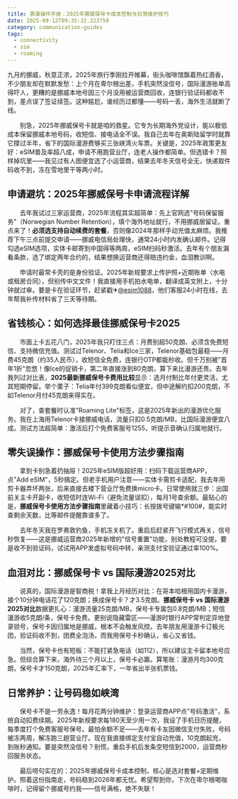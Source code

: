```yaml
---
title: 靠谱操作手册：2025年挪威保号卡成本控制与日常维护技巧
date: 2025-09-12T09:35:32.223759
category: communication-guides
tags:
  - connectivity
  - sim
  - roaming
---
```


九月的挪威，秋意正浓，2025年旅行季刚拉开帷幕，街头咖啡馆飘着热红酒香，不少朋友却在默默发愁：上个月在卑尔根出差，手机突然没信号，国际漫游账单高得吓人，更糟的是挪威本地号因三个月没用被运营商回收，连银行验证码都收不到，差点误了签证续签。这种尴尬，谁经历过都懂——号码一丢，海外生活就断了线。

　　别急，2025年挪威保号卡就是咱的救星。它专为长期海外党设计，能以极低成本保留挪威本地号码，收短信、接电话全不误。我自己去年在奥斯陆留学时就靠它撑过半年，省下的国际漫游费够买三张峡湾火车票。关键是，2025年政策更友好：eSIM普及率超八成，申请不用跑营业厅，连老人操作都简单。但选错卡？照样掉坑里——我见过有人图便宜选了小运营商，结果去年冬天信号全无，快递取件码收不到，冻在雪地里干等两小时。

## 申请避坑：2025年挪威保号卡申请流程详解  

　　去年我试过三家运营商，2025年流程其实超简单：先上官网选"号码保留服务"（Norwegian Number Retention），填个海外地址就行，不用挪威居留证。重点来了！**必须选支持自动续费的套餐**，否则像2024年那样手动充值太麻烦。我推荐下午三点前提交申请——挪威电信局处理快，通常24小时内发确认邮件。记得勾选eSIM选项，实体卡邮寄到中国得等两周，eSIM扫码秒激活。去年有个朋友漏看条款，选了绑定两年合约的，结果想换运营商还得赔违约金，血泪教训啊。

　　申请时最常卡壳的是身份验证。2025年新规要求上传护照+近期账单（水电或租房合同），但别传中文文件！我直接用手机拍水电单，翻译成英文附上，十分钟就过审。要是卡在验证环节，赶紧戳✈[@esim1088](https://t.me/s/esim1088)，他们客服24小时在线，去年帮我补传材料省了三天等待期。

## 省钱核心：如何选择最佳挪威保号卡2025  

　　市面上卡五花八门，2025年我只盯住三点：月费别超50克朗、必须含免费短信、支持微信充值。测试过Telenor、Telia和Ice三家，Telenor基础包最稳——月费45克朗（约35人民币），收短信全免费，连银行OTP都能秒收。但千万别被"首年1折"忽悠！像Ice的促销卡，第二年直接涨到80克朗，算下来比漫游还贵。去年我列过对比表，**2025最新挪威保号卡费用比较**显示：选月付制比年付更灵活，尤其短期停留。举个栗子：Telia年付399克朗看似便宜，但中途解约扣200克朗，不如Telenor月付45克朗来得实在。

　　对了，查套餐时认准"Roaming Lite"标签，这是2025年新出的漫游优化服务。我在上海用Telenor卡接挪威电话，流量只扣0.5克朗/MB，比国际漫游便宜八成。测试方法超简单：激活后打个免费客服号1255，听提示音确认归属地就行。

## 零失误操作：挪威保号卡使用方法步骤指南  

　　拿到卡别急着扔抽屉！2025年eSIM版超好用：扫码下载运营商APP，点"Add eSIM"，5秒搞定。但老手机用户注意——实体卡需剪卡适配，我去年用剪卡器弄坏两张，后来直接去楼下营业厅免费换micro卡。日常使用就三步：出国前关主卡开副卡，收短信时连Wi-Fi（避免流量误扣），每月1号查余额。最贴心的是，**挪威保号卡使用方法步骤指南**里藏着小技巧：长按拨号键输*#100#，能实时查剩余天数，比等邮件提醒靠谱多了。

　　去年冬天我在罗弗敦钓鱼，手机冻关机了。重启后赶紧开飞行模式再关，信号秒恢复——这是挪威运营商2025年新增的"信号重置"功能，别处教程可没提。要是收不到验证码，试试用APP发虚拟号码中转，亲测支付宝验证通过率100%。

## 血泪对比：挪威保号卡 vs 国际漫游2025对比  

　　说真的，国际漫游是智商税！拿我上月经历对比：在哥本哈根用国内卡漫游，接个10分钟电话花了120克朗；换成保号卡？才3.5克朗。**挪威保号卡 vs 国际漫游2025对比**数据更扎心：漫游流量25克朗/MB，保号卡专属包0.8克朗/MB；短信漫游收5克朗/条，保号卡免费。更别说隐藏雷区——漫游时银行APP常判定异地登录锁号，保号卡因归属地是挪威，根本不会触发风控。去年朋友用漫游卡订极光团，验证码收不到，团费全泡汤，而我用保号卡秒确认，省心又省钱。

　　当然，保号卡也有短板：不能打紧急电话（如112），所以建议主卡留本地号应急。但综合算下来，海外待三个月以上，保号卡必赢。算笔账：漫游月均300克朗，保号卡才150克朗，2025年汇率下，一年省出半张机票钱。

## 日常养护：让号码稳如峡湾  

　　保号卡不是一劳永逸！每月花两分钟维护：登录运营商APP点"号码激活"，系统自动扣费续期。2025年新规要求每180天至少用一次，我设了手机日历提醒，每季度打个免费客服号保号。最怕余额不足——去年有卡友因微信支付失败，号码被冻两周，解冻跑三趟营业厅。现在我直接绑定支付宝自动充值，10克朗起充，到账秒通知。要是突然没信号？别慌，重启手机后发条空短信到2000，运营商秒回服务状态。

　　最后唠句实在的：2025年挪威保号卡成本控制，核心是选对套餐+定期维护。照着这份指南走，号码稳到2026年都无忧。希望帮到你，下次在卑尔根喝咖啡时，记得留个挪威号约我——信号满格，绝不失联！